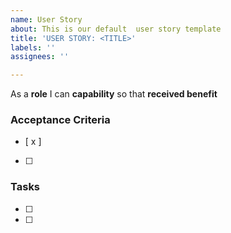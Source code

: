 ```yaml
---
name: User Story
about: This is our default  user story template
title: 'USER STORY: <TITLE>'
labels: ''
assignees: ''

---
```


As a  **role**   I can  **capability**  so that  **received benefit**

### Acceptance Criteria
- [  x ]
- [  ]

### Tasks
- [ ]
- [ ]
